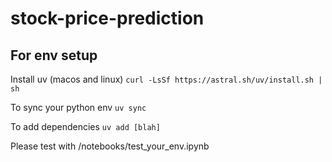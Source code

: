# stock-price-prediction

## For env setup

Install uv (macos and linux)
`curl -LsSf https://astral.sh/uv/install.sh | sh`

To sync your python env
`uv sync`

To add dependencies
`uv add [blah]`

Please test with /notebooks/test_your_env.ipynb
